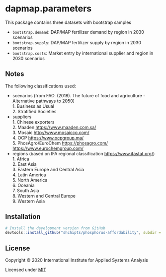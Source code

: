 # dapmap.parameters

This package contains three datasets with bootstrap samples

* `bootstrap.demand`: DAP/MAP fertilizer demand by region in 2030 scenarios
* `bootstrap.supply`: DAP/MAP fertilizer supply by region in 2030 scenarios
* `bootstrap.costs`: Market entry by international supplier and region in 2030 scenarios

## Notes

The following classifications used:  
- scenarios (from FAO. (2018). The future of food and agriculture - Alternative pathways to 2050)  
  1\. Business as Usual  
  2\. Stratified Societies  
- suppliers  
  1\. Chinese exporters  
  2\. Maaden https://www.maaden.com.sa/  
  3\. Mosaic http://www.mosaicco.com/  
  4\. OCP https://www.ocpgroup.ma/  
  5\. PhosAgro/EuroChem  https://phosagro.com/ https://www.eurochemgroup.com/    
- regions (based on IFA regional classification https://www.ifastat.org/)  
  1\. Africa  
  2\. East Asia  
  3\. Eastern Europe and Central Asia  
  4\. Latin America  
  5\. North America  
  6\. Oceania  
  7\. South Asia  
  8\. Western and Central Europe  
  9\. Western Asia  
   
## Installation

```R
# Install the development version from GitHub
devtools::install_github("shchipts/phosphorus-affordability", subdir = "R/dapmap.parameters")
```

## License

Copyright © 2020 International Institute for Applied Systems Analysis

Licensed under [MIT](http://opensource.org/licenses/MIT)